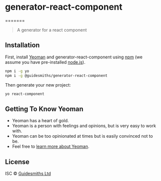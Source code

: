 # generator-react-component 
=======
> A generator for a react component

## Installation

First, install [Yeoman](http://yeoman.io) and generator-react-component using [npm](https://www.npmjs.com/) (we assume you have pre-installed [node.js](https://nodejs.org/)).

```bash
npm i -g yo
npm i -g @guidesmiths/generator-react-component
```

Then generate your new project:

```bash
yo react-component
```

## Getting To Know Yeoman

 * Yeoman has a heart of gold.
 * Yeoman is a person with feelings and opinions, but is very easy to work with.
 * Yeoman can be too opinionated at times but is easily convinced not to be.
 * Feel free to [learn more about Yeoman](http://yeoman.io/).

## License

ISC © [Guidesmiths Ltd]()
